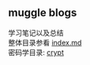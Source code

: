 ## muggle blogs
学习笔记以及总结  
整体目录参看 [index.md](index.md)  
密码学目录: [crypt](blogs/crypt/crypt_index.md)  
